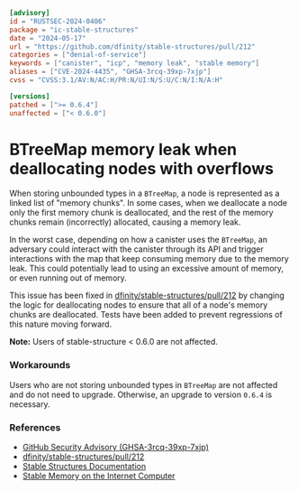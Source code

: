 ```toml
[advisory]
id = "RUSTSEC-2024-0406"
package = "ic-stable-structures"
date = "2024-05-17"
url = "https://github.com/dfinity/stable-structures/pull/212"
categories = ["denial-of-service"]
keywords = ["canister", "icp", "memory leak", "stable memory"]
aliases = ["CVE-2024-4435", "GHSA-3rcq-39xp-7xjp"]
cvss = "CVSS:3.1/AV:N/AC:H/PR:N/UI:N/S:U/C:N/I:N/A:H"

[versions]
patched = [">= 0.6.4"]
unaffected = ["< 0.6.0"]
```

# BTreeMap memory leak when deallocating nodes with overflows

When storing unbounded types in a `BTreeMap`, a node is represented as a linked list of "memory chunks". In some cases, when we deallocate a node only the first memory chunk is deallocated, and the rest of the memory chunks remain (incorrectly) allocated, causing a memory leak.

In the worst case, depending on how a canister uses the `BTreeMap`, an adversary could interact with the canister through its API and trigger interactions with the map that keep consuming memory due to the memory leak. This could potentially lead to using an excessive amount of memory, or even running out of memory. 

This issue has been fixed in [dfinity/stable-structures/pull/212](https://github.com/dfinity/stable-structures/pull/212) by changing the logic for deallocating nodes to ensure that all of a node's memory chunks are deallocated. Tests have been added to prevent regressions of this nature moving forward.

**Note:** Users of stable-structure < 0.6.0 are not affected.

### Workarounds
Users who are not storing unbounded types in `BTreeMap` are not affected and do not need to upgrade. Otherwise, an upgrade to version `0.6.4` is necessary.

### References
-  [GitHub Security Advisory (GHSA-3rcq-39xp-7xjp)](https://github.com/dfinity/stable-structures/security/advisories/GHSA-3rcq-39xp-7xjp)
-  [dfinity/stable-structures/pull/212](https://github.com/dfinity/stable-structures/pull/212)
-  [Stable Structures Documentation](https://docs.rs/ic-stable-structures/0.6.4/ic_stable_structures/)
-  [Stable Memory on the Internet Computer](https://internetcomputer.org/docs/current/developer-docs/smart-contracts/maintain/storage#stable-memory)

